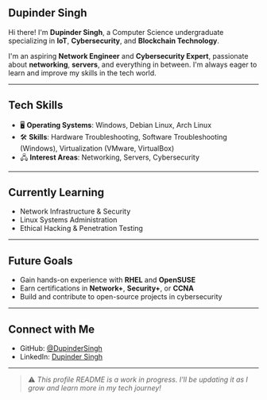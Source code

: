 ##  Dupinder Singh

Hi there! I'm **Dupinder Singh**, a Computer Science undergraduate specializing in **IoT**, **Cybersecurity**, and **Blockchain Technology**.

I'm an aspiring **Network Engineer** and **Cybersecurity Expert**, passionate about **networking**, **servers**, and everything in between. I'm always eager to learn and improve my skills in the tech world.

---

##  Tech Skills

- 🖥️ **Operating Systems**: Windows, Debian Linux, Arch Linux  
- 🛠️ **Skills**: Hardware Troubleshooting, Software Troubleshooting (Windows), Virtualization (VMware, VirtualBox)  
- 🖧 **Interest Areas**: Networking, Servers, Cybersecurity

---

##  Currently Learning

- Network Infrastructure & Security  
- Linux Systems Administration  
- Ethical Hacking & Penetration Testing  

---

##  Future Goals

- Gain hands-on experience with **RHEL** and **OpenSUSE**  
- Earn certifications in **Network+**, **Security+**, or **CCNA**  
- Build and contribute to open-source projects in cybersecurity

---

##  Connect with Me

- GitHub: [@DupinderSingh](https://github.com/DupinderSingh)  
- LinkedIn: [Dupinder Singh](https://www.linkedin.com/in/dupinder-singh-2aab59363/)

---

> ⚠️ _This profile README is a work in progress. I'll be updating it as I grow and learn more in my tech journey!_
